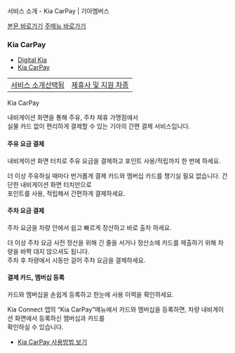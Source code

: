 서비스 소개 - Kia CarPay | 기아멤버스










 



[본문 바로가기](#content)
[주메뉴 바로가기](#gnb)

### Kia CarPay

* [Digital Kia](https://members.kia.com/kr/view/qdks/vik/qdks_vik.do)
* [Kia CarPay](https://members.kia.com/kr/view/qdks/pay/qdks_kp_service_intro.do)

|  |  |
| --- | --- |
| [서비스 소개선택됨](https://members.kia.com/kr/view/qdks/pay/qdks_kp_service_intro.do) | [제휴사 및 지원 차종](https://members.kia.com/kr/view/qdks/pay/qdks_kp_member_alliance.do) |

Kia CarPay


내비게이션 화면을 통해 주유, 주차 제휴 가맹점에서  
실물 카드 없이 편리하게 결제할 수 있는 기아의 간편 결제 서비스입니다.

#### 주유 요금 결제

내비게이션 화면 터치로 주유 요금을 결제하고 포인트 사용/적립까지 한 번에 하세요.

더 이상 주유하실 때마다 번거롭게 결제 카드와 멤버십 카드를 챙기실 필요 없습니다. 간단한 내비게이션 화면 터치만으로  
포인트를 사용, 적립해서 간편하게 결제하세요.

#### 주차 요금 결제

주차 요금을 차량 안에서 쉽고 빠르게 정산하고 바로 출차 하세요.

더 이상 주차 요금 사전 정산을 위해 긴 줄을 서거나 정산소에 카드를 제출하기 위해 차량을 바짝 대지 않으셔도 됩니다.  
주차 후 차량에서 시동만 걸어 주차 요금을 결제하세요.

#### 결제 카드, 멤버십 등록

카드와 멤버십을 손쉽게 등록하고 한눈에 사용 이력을 확인하세요.

Kia Connect 앱의 “Kia CarPay”메뉴에서 카드와 멤버십을 등록하면, 차량 내비게이션 화면에서 등록하신 멤버십과 카드를   
확인하실 수 있습니다.

* [Kia CarPay 사용방법 보기](http://webmanual.kia.com/STD_GEN5_WIDE/AVNT/KOR/Korean/013_Kiapay_basic.html)